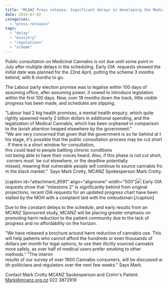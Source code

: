 ```yaml
---
title: "MCANZ Press release: Significant delays in developing the Medical Cannabis scheme"
date: 2019-07-02
categories: 
  - "press-releases"
tags: 
  - "delay"
  - "ministry"
  - "regulations"
  - "scheme"
---
```


Public consultation on Medicinal Cannabis is not due until some point in July after multiple delays in the scheduling. Early OIA  requests showed the initial date was planned for the 22nd April, putting the scheme 3 months behind, with 6 months to go.

The Labour party election promise was to legalise within 100 days of assuming office, after assuming power, it vowed to Introduce legislation within the first 100 days. Now, over 18 months down the track, little _visible_ progress has been made, and schedules are slipping.

"Labour had 2 big health promises, a mental health enquiry, which quite rightly spawned nearly 2 billion dollars in additional spending, and the legalization of Medical Cannabis, which has been orphaned in comparison to the lavish attention heaped elsewhere by the government." "We are very concerned that given that the government is so far behind at this stage, it's possible that the public consultation process may be cut short. If there is a short window for consultation, this could lead to people battling chronic conditions not being able to have their voices heard. Also, if this phase is not cut short, corners must  be cut elsewhere, or the deadline potentially  missed, meaning that vulnerable people will continue to source cannabis from the black market.”  Says Mark Crotty, MCANZ Spokesperson Mark Crotty.

\[caption id="attachment\_8591" align="alignnone" width="500"\]![](https://mcanz.org.nz/wp-content/uploads/2022/04/7bc01866-c326-4725-a42f-61f0d40923c2-300x252.png) Early OIA requests show that "milestone 2" is significantly behind from original projections, recent OIA requests for an updated progress chart have been stalled by the MOH with a complaint laid with the ombudsman.\[/caption\]

Due to the constant delays to the schedule, and early results from an MCANZ Sponsored study, MCANZ will be placing greater emphasis on promoting harm reduction to the patient community due to the lack of progress and no affordability on the horizon.

“We have released a brochure around harm reduction of cannabis use. This will help patients who cannot afford the hundreds or even thousands of dollars per month for legal options, to use their illicitly sourced cannabis more safely, as over half of medical users prefer smoking to other methods.” “The interim results of our survey of over 1900 Cannabis consumers, will be discussed with politicians and regulators over the next few weeks." Says Mark.

Contact Mark Crotty MCANZ Spokesperson and Crohn's Patient. Mark@mcanz.org.nz 022 3872919
